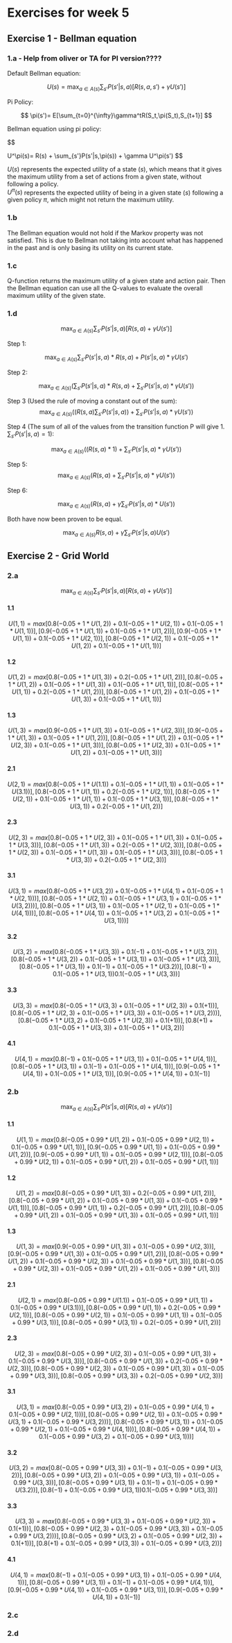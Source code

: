 # Exercises for week 5

## Exercise 1 - Bellman equation

### 1.a - Help from oliver or TA for PI version????

Default Bellman equation:

$$
U(s)=\max_{a \in A(s)} \sum_{s'}P(s'|s,a)[R(s,a,s')+\gamma U(s')]
$$

Pi Policy:

$$
\pi(s')= E[\sum_{t=0}^{\infty}\gamma^tR(S_t,\pi(S_t),S_{t+1}]
$$

Bellman equation using pi policy:

<!-- $$
U^\pi(s)=\max_{\pi(s') \in A(s)} \sum_{s'}P(s'|s,\pi(s'))[R(s,\pi(s'),s')+\gamma U(s')]
$$ -->

$$

U^\pi(s)= R(s) +  \sum_{s'}P(s'|s,\pi(s)) + \gamma U^\pi(s')
$$
<!-- $$
U^\pi(s)= R(s) + \sum_{s'}P(s'|s,\pi(s'))[R(s,\pi(s'),s')+\gamma U(s')]
$$ -->

$U(s)$ represents the expected utility of a state $(s)$, which means that it gives the maximum utility from a set of actions from a given state, without following a policy.\
$U^\pi(s)$ represents the expected utility of being in a given state $(s)$ following a given policy $\pi$, which might not return the maximum utility.

### 1.b

The Bellman equation would not hold if the Markov property was not satisfied.
This is due to Bellman not taking into account what has happened in the past and is only basing its utility on its current state.

### 1.c

Q-function returns the maximum utility of a given state and action pair.
Then the Bellman equation can use all the Q-values to evaluate the overall maximum utility of the given state.

### 1.d

$$
\max_{a \in A(s)} \sum_{s'}P(s'|s,a)[R(s,a)+\gamma U(s')]
$$

Step 1:

$$
\max_{a \in A(s)} \sum_{s'}P(s'|s,a) * R(s,a)+ P(s'|s,a) * \gamma U(s')
$$

Step 2:

$$
\max_{a \in A(s)} (\sum_{s'}P(s'|s,a) * R(s,a)+ \sum_{s'}P(s'|s,a) * \gamma U(s'))
$$

Step 3 (Used the rule of moving a constant out of the sum):
$$
\max_{a \in A(s)} ((R(s,a) \sum_{s'}P(s'|s,a)) + \sum_{s'}P(s'|s,a) * \gamma U(s'))
$$

Step 4 (The sum of all of the values from the transition function P will give 1. $\sum_{s'}P(s'|s,a) = 1$):

$$
\max_{a \in A(s)} ((R(s,a) * 1) + \sum_{s'}P(s'|s,a) * \gamma U(s'))
$$

Step 5:
$$
\max_{a \in A(s)} (R(s,a) + \sum_{s'}P(s'|s,a) * \gamma U(s'))
$$

Step 6:

$$
\max_{a \in A(s)} (R(s,a) + \gamma \sum_{s'}P(s'|s,a) * U(s'))
$$

Both have now been proven to be equal.

$$
\max_{a \in A(s)} R(s,a)+\gamma \sum_{s'}P(s'|s,a)U(s')
$$

## Exercise 2 - Grid World

### 2.a

$$
\max_{a \in A(s)} \sum_{s'}P(s'|s,a)[R(s,a)+\gamma U(s')]
$$

#### 1.1

$$
U(1,1) = max {
    [0.8(-0.05+1*U(1,2))+0.1(-0.05+1*U(2,1))+0.1(-0.05+1*U(1,1))],
    [0.9(-0.05+1*U(1,1))+0.1(-0.05+1*U(1,2))],
    [0.9(-0.05+1*U(1,1))+0.1(-0.05+1*U(2,1))],
    [0.8(-0.05+1*U(2,1))+0.1(-0.05+1*U(1,2))+0.1(-0.05+1*U(1,1))]
    }
$$

#### 1.2

$$
U(1,2) = max {
   [0.8(-0.05+1*U(1,3))+0.2(-0.05+1*U(1,2))],
   [0.8(-0.05+1*U(1,2))+0.1(-0.05+1*U(1,3))+0.1(-0.05+1*U(1,1))],
   [0.8(-0.05+1*U(1,1))+0.2(-0.05+1*U(1,2))],
   [0.8(-0.05+1*U(1,2))+0.1(-0.05+1*U(1,3))+0.1(-0.05+1*U(1,1))]
}
$$

#### 1.3

$$
U(1,3) = max {
    [0.9(-0.05+1*U(1,3))+0.1(-0.05+1*U(2,3))],
    [0.9(-0.05+1*U(1,3))+0.1(-0.05+1*U(1,2))],
    [0.8(-0.05+1*U(1,2))+0.1(-0.05+1*U(2,3))+0.1(-0.05+1*U(1,3))],
    [0.8(-0.05+1*U(2,3))+0.1(-0.05+1*U(1,2))+0.1(-0.05+1*U(1,3))]
}
$$

#### 2.1

$$
U(2,1) = max {
    [0.8(-0.05+1*U(1.1))+0.1(-0.05+1*U(1,1))+0.1(-0.05+1*U(3.1))],
    [0.8(-0.05+1*U(1,1))+0.2(-0.05+1*U(2,1))],
    [0.8(-0.05+1*U(2,1))+0.1(-0.05+1*U(1,1))+0.1(-0.05+1*U(3,1))],
    [0.8(-0.05+1*U(3,1))+0.2(-0.05+1*U(1,2))]
}
$$

#### 2.3

$$
U(2,3) = max {
    [0.8(-0.05+1*U(2,3))+0.1(-0.05+1*U(1,3))+0.1(-0.05+1*U(3,3))],
    [0.8(-0.05+1*U(1,3))+0.2(-0.05+1*U(2,3))],
    [0.8(-0.05+1*U(2,3))+0.1(-0.05+1*U(1,3))+0.1(-0.05+1*U(3,3))],
    [0.8(-0.05+1*U(3,3))+0.2(-0.05+1*U(2,3))]
}
$$

#### 3.1

$$
U(3,1) = max {
    [0.8(-0.05+1*U(3,2))+0.1(-0.05+1*U(4,1)+0.1(-0.05+1*U(2,1)))],
    [0.8(-0.05+1*U(2,1))+0.1(-0.05+1*U(3,1)+0.1(-0.05+1*U(3,2)))],
    [0.8(-0.05+1*U(3,1))+0.1(-0.05+1*U(2,1)+0.1(-0.05+1*U(4,1)))],
    [0.8(-0.05+1*U(4,1))+0.1(-0.05+1*U(3,2)+0.1(-0.05+1*U(3,1)))]
}
$$

#### 3.2

$$
U(3,2) = max {
    [0.8(-0.05+1*U(3,3))+0.1(-1)+0.1(-0.05+1*U(3,2))],
    [0.8(-0.05+1*U(3,2))+0.1(-0.05+1*U(3,1))+0.1(-0.05+1*U(3,3))],
    [0.8(-0.05+1*U(3,1))+0.1(-1)+0.1(-0.05+1*U(3.2))],
    [0.8(-1)+0.1(-0.05+1*U(3,1))0.1(-0.05+1*U(3,3))]
}
$$

#### 3.3

$$
U(3,3) = max {
    [0.8(-0.05+1*U(3,3)+0.1(-0.05+1*U(2,3))+0.1(+1))],
    [0.8(-0.05+1*U(2,3)+0.1(-0.05+1*U(3,3))+0.1(-0.05+1*U(3,2)))],
    [0.8(-0.05+1*U(3,2)+0.1(-0.05+1*U(2,3))+0.1(+1))],
    [0.8(+1)+0.1(-0.05+1*U(3,3))+0.1(-0.05+1*U(3,2))]
}
$$

#### 4.1

$$
U(4,1) = max {
    [0.8(-1)+0.1(-0.05+1*U(3,1))+0.1(-0.05+1*U(4,1))],
    [0.8(-0.05+1*U(3,1))+0.1(-1)+0.1(-0.05+1*U(4,1))],
    [0.9(-0.05+1*U(4,1))+0.1(-0.05+1*U(3,1))],
    [0.9(-0.05+1*U(4,1))+0.1(-1)]
}
$$

### 2.b

$$
\max_{a \in A(s)} \sum_{s'}P(s'|s,a)[R(s,a)+\gamma U(s')]
$$

#### 1.1

$$
U(1,1) = max {
    [0.8(-0.05+0.99*U(1,2))+0.1(-0.05+0.99*U(2,1))+0.1(-0.05+0.99*U(1,1))],
    [0.9(-0.05+0.99*U(1,1))+0.1(-0.05+0.99*U(1,2))],
    [0.9(-0.05+0.99*U(1,1))+0.1(-0.05+0.99*U(2,1))],
    [0.8(-0.05+0.99*U(2,1))+0.1(-0.05+0.99*U(1,2))+0.1(-0.05+0.99*U(1,1))]
    }
$$

#### 1.2

$$
U(1,2) = max {
   [0.8(-0.05+0.99*U(1,3))+0.2(-0.05+0.99*U(1,2))],
   [0.8(-0.05+0.99*U(1,2))+0.1(-0.05+0.99*U(1,3))+0.1(-0.05+0.99*U(1,1))],
   [0.8(-0.05+0.99*U(1,1))+0.2(-0.05+0.99*U(1,2))],
   [0.8(-0.05+0.99*U(1,2))+0.1(-0.05+0.99*U(1,3))+0.1(-0.05+0.99*U(1,1))]
}
$$

#### 1.3

$$
U(1,3) = max {
    [0.9(-0.05+0.99*U(1,3))+0.1(-0.05+0.99*U(2,3))],
    [0.9(-0.05+0.99*U(1,3))+0.1(-0.05+0.99*U(1,2))],
    [0.8(-0.05+0.99*U(1,2))+0.1(-0.05+0.99*U(2,3))+0.1(-0.05+0.99*U(1,3))],
    [0.8(-0.05+0.99*U(2,3))+0.1(-0.05+0.99*U(1,2))+0.1(-0.05+0.99*U(1,3))]
}
$$

#### 2.1

$$
U(2,1) = max {
    [0.8(-0.05+0.99*U(1.1))+0.1(-0.05+0.99*U(1,1))+0.1(-0.05+0.99*U(3.1))],
    [0.8(-0.05+0.99*U(1,1))+0.2(-0.05+0.99*U(2,1))],
    [0.8(-0.05+0.99*U(2,1))+0.1(-0.05+0.99*U(1,1))+0.1(-0.05+0.99*U(3,1))],
    [0.8(-0.05+0.99*U(3,1))+0.2(-0.05+0.99*U(1,2))]
}
$$

#### 2.3

$$
U(2,3) = max {
    [0.8(-0.05+0.99*U(2,3))+0.1(-0.05+0.99*U(1,3))+0.1(-0.05+0.99*U(3,3))],
    [0.8(-0.05+0.99*U(1,3))+0.2(-0.05+0.99*U(2,3))],
    [0.8(-0.05+0.99*U(2,3))+0.1(-0.05+0.99*U(1,3))+0.1(-0.05+0.99*U(3,3))],
    [0.8(-0.05+0.99*U(3,3))+0.2(-0.05+0.99*U(2,3))]
}
$$

#### 3.1

$$
U(3,1) = max {
    [0.8(-0.05+0.99*U(3,2))+0.1(-0.05+0.99*U(4,1)+0.1(-0.05+0.99*U(2,1)))],
    [0.8(-0.05+0.99*U(2,1))+0.1(-0.05+0.99*U(3,1)+0.1(-0.05+0.99*U(3,2)))],
    [0.8(-0.05+0.99*U(3,1))+0.1(-0.05+0.99*U(2,1)+0.1(-0.05+0.99*U(4,1)))],
    [0.8(-0.05+0.99*U(4,1))+0.1(-0.05+0.99*U(3,2)+0.1(-0.05+0.99*U(3,1)))]
}
$$

#### 3.2

$$
U(3,2) = max {
    [0.8(-0.05+0.99*U(3,3))+0.1(-1)+0.1(-0.05+0.99*U(3,2))],
    [0.8(-0.05+0.99*U(3,2))+0.1(-0.05+0.99*U(3,1))+0.1(-0.05+0.99*U(3,3))],
    [0.8(-0.05+0.99*U(3,1))+0.1(-1)+0.1(-0.05+0.99*U(3.2))],
    [0.8(-1)+0.1(-0.05+0.99*U(3,1))0.1(-0.05+0.99*U(3,3))]
}
$$

#### 3.3

$$
U(3,3) = max {
    [0.8(-0.05+0.99*U(3,3)+0.1(-0.05+0.99*U(2,3))+0.1(+1))],
    [0.8(-0.05+0.99*U(2,3)+0.1(-0.05+0.99*U(3,3))+0.1(-0.05+0.99*U(3,2)))],
    [0.8(-0.05+0.99*U(3,2)+0.1(-0.05+0.99*U(2,3))+0.1(+1))],
    [0.8(+1)+0.1(-0.05+0.99*U(3,3))+0.1(-0.05+0.99*U(3,2))]
}
$$

#### 4.1

$$
U(4,1) = max {
    [0.8(-1)+0.1(-0.05+0.99*U(3,1))+0.1(-0.05+0.99*U(4,1))],
    [0.8(-0.05+0.99*U(3,1))+0.1(-1)+0.1(-0.05+0.99*U(4,1))],
    [0.9(-0.05+0.99*U(4,1))+0.1(-0.05+0.99*U(3,1))],
    [0.9(-0.05+0.99*U(4,1))+0.1(-1)]
}
$$

### 2.c

### 2.d
